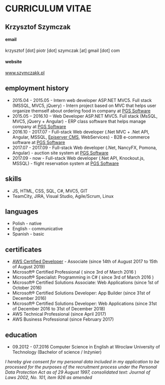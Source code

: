 # CURRICULUM VITAE

## Krzysztof Szymczak
#### email
krzysztof [dot] piotr [dot] szymczak [at] gmail [dot] com
#### website
www.szymczakk.pl

## employment history
* 2015.04 - 2015.05 - Intern web developer ASP.NET MVC5. Full stack (MSSQL, MVC5, jQuery) - Intern project based on MVC that helps user organize themself about ordering food in company at [PGS Software](https://www.pgs-soft.com/)
* 2015.05 – 2016.10 – Web Developer ASP.NET MVC5. Full stack (MsSQL, MVC5, jQuery + Angular) - ERP class software that helps manage company at [PGS Software](https://www.pgs-soft.com/)
* 2016.10 - 2017.07 - Full-stack Web developer (.Net MVC + .Net API, Angular, MSSQL, [Episerver CMS](http://www.episerver.com/), WebServices) - B2B e-commerce software at [PGS Software](https://www.pgs-soft.com/)
* 2017.07 - 2017.09 - Full-stack Web developer (.Net, NancyFX, Pomona, Angular) - auction site system at [PGS Software](https://www.pgs-soft.com/)
* 2017.09 - now - Full-stack Web developer (.Net API, Knockout.js, MSSQL) - flight reservation system at [PGS Software](https://www.pgs-soft.com/)

## skills
* JS, HTML, CSS, SQL, C#, MVC5, GIT
* TeamCity, JIRA, Visual Studio, Agile/Scrum, Linux

## languages
* Polish - native
* English - communicative
* Spanish - basic

## certificates
* [AWS Certified Developer](https://www.certmetrics.com/amazon/public/badge.aspx?i=2&t=c&d=2017-08-14&ci=AWS00308394&lipi=urn%3Ali%3Apage%3Ad_flagship3_profile_view_base%3B2qqUXpsjRwupUeLIKO1%2FOQ%3D%3D) - Associate (since 14th of August 2017 to 15th of August 2019)
* Microsoft® Certified Professional ( since 3rd of March 2016 )
* Microsoft® Specialist: Programming in C# ( since 3rd of March 2016 )
* Microsoft® Certified Solutions Associate: Web Applications (since 1st of October 2016)
* Microsoft® Certified Solutions Developer: App Builder (since 31st of December 2016)
* Microsoft® Certified Solutions Developer: Web Applications (since 31st of December 2016 to 31st of December 2018)
* AWS Technical Professional (since April 2017)
* AWS Business Professional (since February 2017)

## education
* 09.2012 - 07.2016 Computer Science in English at Wroclaw University of Technology (Bachelor of science / Inżynier)

*I hereby give consent for my personal data included in my application to be processed for the purposes of the recruitment process under the Personal Data Protection Act as of 29 August 1997, consolidated text: Journal of Laws 2002, No. 101, item 926 as amended*
